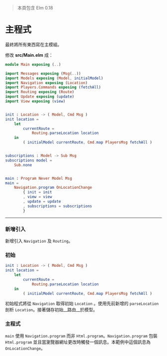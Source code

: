 > 本頁包含 Elm 0.18

# 主程式

最終將所有東西寫在主模組。

修改 __src/Main.elm__ 成：

```elm
module Main exposing (..)

import Messages exposing (Msg(..))
import Models exposing (Model, initialModel)
import Navigation exposing (Location)
import Players.Commands exposing (fetchAll)
import Routing exposing (Route)
import Update exposing (update)
import View exposing (view)


init : Location -> ( Model, Cmd Msg )
init location =
    let
        currentRoute =
            Routing.parseLocation location
    in
        ( initialModel currentRoute, Cmd.map PlayersMsg fetchAll )


subscriptions : Model -> Sub Msg
subscriptions model =
    Sub.none


main : Program Never Model Msg
main =
    Navigation.program OnLocationChange
        { init = init
        , view = view
        , update = update
        , subscriptions = subscriptions
        }
```

---

### 新增引入

新增引入 `Navigation` 及 `Routing`。

### 初始

```elm
init : Location -> ( Model, Cmd Msg )
init location =
    let
        currentRoute =
            Routing.parseLocation location
    in
        ( initialModel currentRoute, Cmd.map PlayersMsg fetchAll )
```

初始程式將從 `Navigation` 取得初始 `Location` 。使用先前新增的 `parseLocation` 剖析 `Location`。接著儲存初始__路由__於模型。

### 主程式

`main` 使用 `Navigation.program` 而非 `Html.program`。`Navigation.program` 包裝 `Html.program` 並且當瀏覽器網址更改時觸發一個訊息。本範例中這個訊息為 `OnLocationChange`。